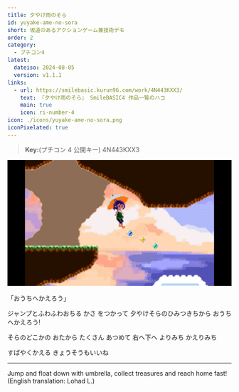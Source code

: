 ```yaml
---
title: 夕やけ雨のそら
id: yuyake-ame-no-sora
short: 坂道のあるアクションゲーム兼技術デモ
order: 2
category:
  - プチコン4
latest:
  dateiso: 2024-08-05
  version: v1.1.1
links:
  - url: https://smilebasic.kurun96.com/work/4N443KXX3/
    text: 『夕やけ雨のそら』 SmileBASIC4 作品一覧のハコ
    main: true
    icon: ri-number-4
icon: ./icons/yuyake-ame-no-sora.png
iconPixelated: true
---
```


> **Key:**(プチコン 4 公開キー) 4N443KXX3

![夕やけ雨のそらのゲーム画面](./screenshots/yuyake.jpg)

「おうちへかえろう」

ジャンプとふわふわおちる かさ をつかって
夕やけそらのひみつきちから おうちへかえろう!

そらのどこかの おたから たくさん あつめて
右へ下へ よりみち かえりみち

すばやくかえる きょうそうもいいね

---

Jump and float down with umbrella, collect treasures and reach home fast! (English translation: Lohad L.)
